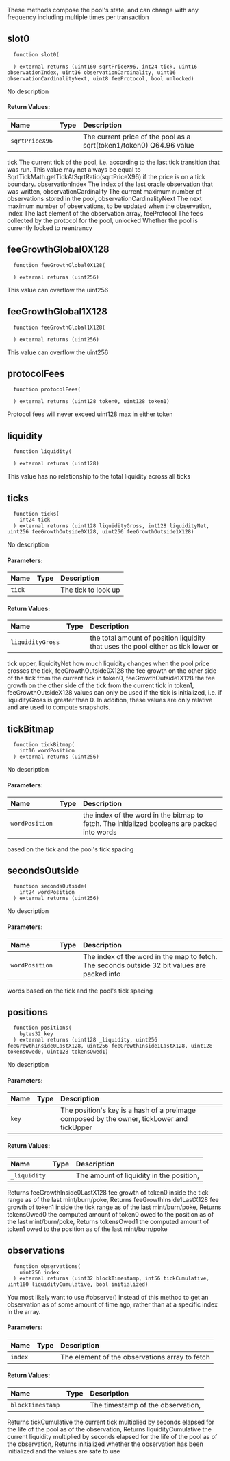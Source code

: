 These methods compose the pool's state, and can change with any frequency including multiple times
per transaction

## slot0
```solidity
  function slot0(
    
  ) external returns (uint160 sqrtPriceX96, int24 tick, uint16 observationIndex, uint16 observationCardinality, uint16 observationCardinalityNext, uint8 feeProtocol, bool unlocked)
```
No description

#### Return Values:
| Name                           | Type          | Description                                                                  |
| :----------------------------- | :------------ | :--------------------------------------------------------------------------- |
|`sqrtPriceX96`|  | The current price of the pool as a sqrt(token1/token0) Q64.96 value
tick The current tick of the pool, i.e. according to the last tick transition that was run.
This value may not always be equal to SqrtTickMath.getTickAtSqrtRatio(sqrtPriceX96) if the price is on a tick
boundary.
observationIndex The index of the last oracle observation that was written,
observationCardinality The current maximum number of observations stored in the pool,
observationCardinalityNext The next maximum number of observations, to be updated when the observation,
index The last element of the observation array,
feeProtocol The fees collected by the protocol for the pool,
unlocked Whether the pool is currently locked to reentrancy
## feeGrowthGlobal0X128
```solidity
  function feeGrowthGlobal0X128(
    
  ) external returns (uint256)
```
This value can overflow the uint256


## feeGrowthGlobal1X128
```solidity
  function feeGrowthGlobal1X128(
    
  ) external returns (uint256)
```
This value can overflow the uint256


## protocolFees
```solidity
  function protocolFees(
    
  ) external returns (uint128 token0, uint128 token1)
```
Protocol fees will never exceed uint128 max in either token


## liquidity
```solidity
  function liquidity(
    
  ) external returns (uint128)
```
This value has no relationship to the total liquidity across all ticks


## ticks
```solidity
  function ticks(
    int24 tick
  ) external returns (uint128 liquidityGross, int128 liquidityNet, uint256 feeGrowthOutside0X128, uint256 feeGrowthOutside1X128)
```
No description
#### Parameters:
| Name | Type | Description                                                          |
| :--- | :--- | :------------------------------------------------------------------- |
|`tick` |  | The tick to look up

#### Return Values:
| Name                           | Type          | Description                                                                  |
| :----------------------------- | :------------ | :--------------------------------------------------------------------------- |
|`liquidityGross`|  | the total amount of position liquidity that uses the pool either as tick lower or
tick upper,
liquidityNet how much liquidity changes when the pool price crosses the tick,
feeGrowthOutside0X128 the fee growth on the other side of the tick from the current tick in token0,
feeGrowthOutside1X128 the fee growth on the other side of the tick from the current tick in token1,
feeGrowthOutsideX128 values can only be used if the tick is initialized,
i.e. if liquidityGross is greater than 0. In addition, these values are only relative and are used to
compute snapshots.
## tickBitmap
```solidity
  function tickBitmap(
    int16 wordPosition
  ) external returns (uint256)
```
No description
#### Parameters:
| Name | Type | Description                                                          |
| :--- | :--- | :------------------------------------------------------------------- |
|`wordPosition` |  | the index of the word in the bitmap to fetch. The initialized booleans are packed into words
based on the tick and the pool's tick spacing

## secondsOutside
```solidity
  function secondsOutside(
    int24 wordPosition
  ) external returns (uint256)
```
No description
#### Parameters:
| Name | Type | Description                                                          |
| :--- | :--- | :------------------------------------------------------------------- |
|`wordPosition` |  | The index of the word in the map to fetch. The seconds outside 32 bit values are packed into
words based on the tick and the pool's tick spacing

## positions
```solidity
  function positions(
    bytes32 key
  ) external returns (uint128 _liquidity, uint256 feeGrowthInside0LastX128, uint256 feeGrowthInside1LastX128, uint128 tokensOwed0, uint128 tokensOwed1)
```
No description
#### Parameters:
| Name | Type | Description                                                          |
| :--- | :--- | :------------------------------------------------------------------- |
|`key` |  | The position's key is a hash of a preimage composed by the owner, tickLower and tickUpper

#### Return Values:
| Name                           | Type          | Description                                                                  |
| :----------------------------- | :------------ | :--------------------------------------------------------------------------- |
|`_liquidity`|  | The amount of liquidity in the position,
Returns feeGrowthInside0LastX128 fee growth of token0 inside the tick range as of the last mint/burn/poke,
Returns feeGrowthInside1LastX128 fee growth of token1 inside the tick range as of the last mint/burn/poke,
Returns tokensOwed0 the computed amount of token0 owed to the position as of the last mint/burn/poke,
Returns tokensOwed1 the computed amount of token1 owed to the position as of the last mint/burn/poke
## observations
```solidity
  function observations(
    uint256 index
  ) external returns (uint32 blockTimestamp, int56 tickCumulative, uint160 liquidityCumulative, bool initialized)
```
You most likely want to use #observe() instead of this method to get an observation as of some amount of time
ago, rather than at a specific index in the array.

#### Parameters:
| Name | Type | Description                                                          |
| :--- | :--- | :------------------------------------------------------------------- |
|`index` |  | The element of the observations array to fetch

#### Return Values:
| Name                           | Type          | Description                                                                  |
| :----------------------------- | :------------ | :--------------------------------------------------------------------------- |
|`blockTimestamp`|  | The timestamp of the observation,
Returns tickCumulative the current tick multiplied by seconds elapsed for the life of the pool as of the
observation,
Returns liquidityCumulative the current liquidity multiplied by seconds elapsed for the life of the pool as of
the observation,
Returns initialized whether the observation has been initialized and the values are safe to use
